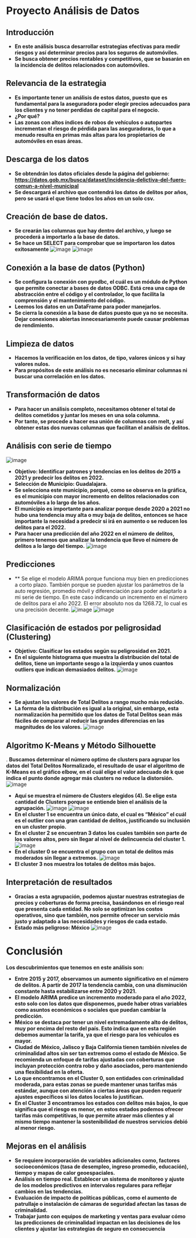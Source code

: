 # Proyecto Análisis de Datos
## Introducción
- **En este análisis busca desarrollar estrategias efectivas para medir riesgos y así determinar precios para los seguros de automóviles.**
- **Se busca obtener precios rentables y competitivos, que se basarán en la incidencia de delitos relacionados con automóviles.**
## Relevancia de la estrategia
- **Es importante tener un análisis de estos datos, puesto que es fundamental para la aseguradora poder elegir precios adecuados para los clientes y no tener perdidas de capital para el negocio.**
- **¿Por qué?**
- **Las zonas con altos índices de robos de vehículos o autopartes incrementan el riesgo de pérdida para las aseguradoras, lo que a menudo resulta en primas más altas para los propietarios de automóviles en esas áreas.**
## Descarga de los datos
- **Se obtendrán los datos oficiales desde la página del gobierno: https://datos.gob.mx/busca/dataset/incidencia-delictiva-del-fuero-comun-a-nivel-municipal**
- **Se descargará el archivo que contendrá los datos de delitos por años, pero se usará el que tiene todos los años en un solo csv.**
## Creación de base de datos.
- **Se crearán las columnas que hay dentro del archivo, y luego se procederá a importarlo a la base de datos.**
- **Se hace un SELECT para comprobar que se importaron los datos exitosamente**
![image](https://github.com/user-attachments/assets/e27a0440-12a4-4ef9-a511-f98e66f57d21)
![image](https://github.com/user-attachments/assets/43680191-f896-48cd-b4c2-674b28a6b44e)
## Conexión a la base de datos (Python)
- **Se configura la conexión con pyodbc, el cuál es un módulo de Python que permite conectar a bases de datos ODBC. Está crea una capa de abstracción entre el código y el controlador, lo que facilita la comprensión y el mantenimiento del código.**
- **Leemos los datos en un DataFrame para poder manejarlos.**
- **Se cierra la conexión a la base de datos puesto que ya no se necesita. Dejar conexiones abiertas innecesariamente puede causar problemas de rendimiento.**
## Limpieza de datos
- **Hacemos la verificación en los datos, de tipo, valores únicos y si hay valores nulos.**
- **Para propósitos de este análisis no es necesario eliminar columnas ni buscar una correlación en los datos.**
## Transformación de datos
- **Para hacer un análisis completo, necesitamos obtener el total de delitos cometidos y juntar los meses en una sola columna.**
- **Por tanto, se procede a hacer esa unión de columnas con melt, y así obtener estas dos nuevas columnas que facilitan el análisis de delitos.**
## Análisis con serie de tiempo
![image](https://github.com/user-attachments/assets/e54ba12c-37cd-4248-b8c6-8c25d2c9e340)
- **Objetivo: Identificar patrones y tendencias en los delitos de 2015 a 2021 y predecir los delitos en 2022.**
- **Selección de Municipio: Guadalajara.**
- **Se selecciona este municipio, porqué, como se observa en la gráfica, es el municipio con mayor incremento en delitos relacionados con automóviles a lo largo de los años.**
- **El municipio es importante para analizar porque desde 2020 a 2021 no hubo una tendencia muy alta o muy baja de delitos, entonces se hace importante la necesidad a predecir si irá en aumento o se reducen los delitos para el 2022.**
- **Para hacer una predicción del año 2022 en el número de delitos, primero tenemos que analizar la tendencia que llevo el número de delitos a lo largo del tiempo.**
![image](https://github.com/user-attachments/assets/d343ef4b-dd38-4813-ac25-9ed7bbc65d4a)
## Predicciones
- ** Se elige el modelo ARIMA porque funciona muy bien en predicciones a corto plazo. También porque se pueden ajustar los parámetros de la auto regresión, promedio móvil y diferenciación para poder adaptarlo a mi serie de tiempo.
En este caso indicando un incremento en el número de delitos para el año 2022.
El error absoluto nos da 1268.72, lo cual es una precisión decente. 
![image](https://github.com/user-attachments/assets/3b9b55fb-b709-4aee-ac42-eca8f0763759)
![image](https://github.com/user-attachments/assets/7238738c-1a8e-40a4-abe4-13dace0ecc29)
## Clasificación de estados por peligrosidad (Clustering)
- **Objetivo: Clasificar los estados según su peligrosidad en 2021.**
- **En el siguiente histograma que muestra la distribución del total de delitos, tiene un importante sesgo a la izquierda y unos cuantos outliers que indican demasiados delitos.**
![image](https://github.com/user-attachments/assets/e0f39cb6-ff2b-4228-bf1c-b75c342797e8)
## Normalización 
- **Se ajustan los valores de Total Delitos a rango mucho más reducido.**
- **La forma de la distribución es igual a la original, sin embargo, esta normalización ha permitido que los datos de Total Delitos sean más fáciles de comparar al reducir las grandes diferencias en las magnitudes de los valores.**
![image](https://github.com/user-attachments/assets/7c7ccdbd-de62-4a73-aae0-b83dd589b4e7)
## Algoritmo K-Means y Método Silhouette
. **Buscamos determinar el número optimo de clusters para agrupar los datos del Total Delitos Normalizado, el resultado de usar el algoritmo de K-Means es el gráfico elbow, en el cuál elige el valor adecuado de k que indica el punto donde agregar más clusters no reduce la distorsión.**
![image](https://github.com/user-attachments/assets/77dbdf97-9e42-4c34-b7b3-902656f44d1b)
- **Aquí se muestra el número de Clusters elegidos (4). Se elige esta cantidad de Clusters porque se entiende bien el análisis de la agrupación.**
![image](https://github.com/user-attachments/assets/a4f5c057-0173-46b7-ac91-5d3be0944e60)
![image](https://github.com/user-attachments/assets/2a8dcd60-5fcd-4ab0-991b-31b5e8cea0f5)
- **En el cluster 1 se encuentra un único dato, el cual es “México” el cuál es el outlier con una gran cantidad de delitos, justificando su inclusión en un cluster propio.**
- **En el cluster 2 se encuentran 3 datos los cuales también son parte de los valores altos, pero sin llegar al nivel de delincuencia del cluster 1.**
![image](https://github.com/user-attachments/assets/e60b0520-0168-4533-8748-8c3bef1f1daa)
- **En el cluster 0 se encuentra el grupo con un total de delitos más moderados sin llegar a extremos.**
![image](https://github.com/user-attachments/assets/0c81aceb-d2b7-4ada-b059-c8ed74353155)
- **El cluster 3 nos muestra los totales de delitos más bajos.**
## Interpretación de resultados
- **Gracias a esta agrupación, podemos ajustar nuestras estrategias de precios y coberturas de forma precisa, basándonos en el riesgo real que presenta cada entidad. No solo se optimizan los costos operativos, sino que también, nos permite ofrecer un servicio más justo y adaptado a las necesidades y riesgos de cada estado.**
- **Estado más peligroso: México**
![image](https://github.com/user-attachments/assets/8a166078-e4fd-44e6-9b89-b7b8c8632219)
# Conclusión
**Los descubrimientos que tenemos en este análisis son:**
- **Entre 2015 y 2017, observamos un aumento significativo en el número de delitos. A partir de 2017 la tendencia cambia, con una disminución constante hasta estabilizarse entre 2020 y 2021.**
- **El modelo ARIMA predice un incremento moderado para el año 2022, esto solo con los datos que disponemos, puede haber otras variables como asuntos económicos o sociales que puedan cambiar la predicción.**
- **México se destaca por tener un nivel extremadamente alto de delitos, muy por encima del resto del país. Esto indica que en esta región debemos aumentar la tarifa, ya que el riesgo para los vehículos es mayor.**
- **Ciudad de México, Jalisco y Baja California tienen también niveles de criminalidad altos sin ser tan extremos como el estado de México. Se recomienda un enfoque de tarifas ajustadas con coberturas que incluyan protección contra robo y daño asociados, pero manteniendo una flexibilidad en la oferta.**
- **Lo que encontramos en el Cluster 0, son entidades con criminalidad moderada, para estas zonas se puede mantener unas tarifas más estándar, aunque con atención a ciertas áreas que pueden requerir ajustes específicos si los datos locales lo justifican.**
- **En el Cluster 3 encontramos los estados con delitos más bajos, lo que significa que el riesgo es menor, en estos estados podemos ofrecer tarifas más competitivas, lo que permite atraer más clientes y al mismo tiempo mantener la sostenibilidad de nuestros servicios debió al menor riesgo.**
## Mejoras en el análisis
- **Se requiere incorporación de variables adicionales como, factores socioeconómicos (tasa de desempleo, ingreso promedio, educación), tiempo y mapas de calor geoespaciales.**
- **Análisis en tiempo real. Establecer un sistema de monitoreo y ajuste de los modelos predictivos en intervalos regulares para reflejar cambios en las tendencias.**
- **Evaluación  de impacto de políticas públicas, como el aumento de patrullaje o instalación de cámaras de seguridad afectan las tasas de criminalidad.**
- **Trabajar junto con equipos de marketing y ventas para evaluar cómo las predicciones de criminalidad impactan en las decisiones de los clientes y ajustar las estrategias de seguro en consecuencia**





























